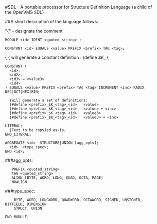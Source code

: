 #SDL - A portable processor for Structure Definition Language (a child of the OpenVMS SDL)

##A short description of the language follows:


"{" - designate the comment
```
MODULE <id> IDENT <quoted_string> ;
```


```
CONSTANT <id> EQUALS <value> PREFIX <prefix> TAG <tag>;
```

  {
  { will generate a constant definition :
  {define <prefix>_$K_<tag>_<id>	<value>
  {
  
```
CONSTANT (
  <id>,
  <id2>,
  <id3> = <value3>
  <id4>
) EUQALS <value> PREFIX <prefix> TAG <tag> INCREMENT <inc> RADIX DEC|OCT|HEX|BIN;

  {will generate a set of definitions:
  {#define <prefix>_$K_<tag>_<id>	<value>
  {#define <prefix>_$K_<tag>_<id>	<value> + <inc>
  {#define <prefix>_$K_<tag>_<id>	<value3>
  {#define <prefix>_$K_<tag>_<id>	<value3> + <inc>
```


```
LITERAL;
  {Text to be copyied as-is;
END_LITERAL;
```

```
AGGREGATE <id>  STRUCTURE|UNION [agg_opts];
  <id>  <type_spec>;
END <id>;
```

###agg_opts:
 ```
    PREFIX <quoted_string>
    TAG <quoted_string>
    ALIGN [BYTE, WORD, LONG, QUAD, OCTA, PAGE]
    NOALIGN
```    
  
###type_spec:
```
    BYTE, WORD, LONGWORD, QUADWORD, OCTAWORD, SIGNED, UNSIGNED, BITFIELD, DIMENSION
    STRUCT, UNION 
```

```	
END_MODULE;
```